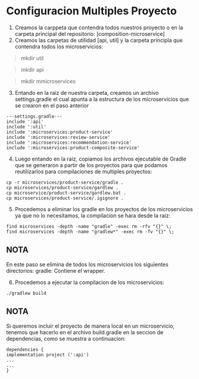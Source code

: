 # Configuracion Multiples Proyecto

1. Creamos la carppeta que contendra todos nuestros proyecto o en la carpeta principal del repositorio:
 [composition-microservice]
2. Creamos las carpetas de utilidad [api, util] y la carpeta principla que contendra todos los microservicios:
   
> mkdir util
   
> mkdir api

> mkdir mmicroservices

3. Entando en la raiz de nuestra carpeta, creamos un archivo settings.gradle el cual apunta a la estructura de los microservicios que se crearon en el paso anterior

```
---settings.gradle---
include ':api'
include ':util'
include ':microservices:product-service'
include ':microservices:review-service'
include ':microservices:recommendation-service'
include ':microservices:product-composite-service'
```
4.  Luego entando en la raiz, copiamos los archivos ejecutable de Gradle que se generaron a partir de los proyectos para que podamos reutilizarlos para compilaciones de multiples proyectos:
```
cp -r microservices/product-service/gradle .
cp microservices/product-service/gardlew .
cp microservice/product-service/gardlew.bat .
cp microservices/product-service/.igignore .
```
5. Procedemos a eliminar los gradle en los proyectos de los microservicios ya que no lo necesitamos, la compilacion se hara desde la raiz:

```
find microservices -depth -name "gradle" -exec rm -rfv "{}" \; 
find microservices -depth -name "gradlew*" -exec rm -fv "{}" \; 
```

## NOTA
En este paso se elimina de todos los microservicios los siguientes directorios:
gradle: Contiene el wrapper.


6. Procedemos a ejecutar la compilacion de los microservicios:
```
./gradlew build
```
## NOTA
Si queremos incluir el proyecto de manera local en un microservicio, tenemos que hacerlo en el archivo build.gradle en la seccion de dependencias, como se muestra a continuacion:
```
dependencies {
implementation project (':api')
...
...
}
```